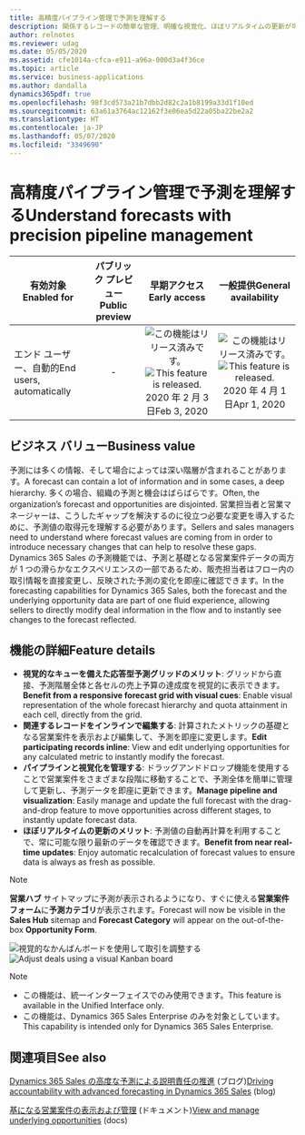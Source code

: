 ```yaml
---
title: 高精度パイプライン管理で予測を理解する
description: 関係するレコードの簡単な管理、明確な視覚化、ほぼリアルタイムの更新が可能であり、これによって予測精度が向上します。
author: relnotes
ms.reviewer: udag
ms.date: 05/05/2020
ms.assetid: cfe1014a-cfca-e911-a96a-000d3a4f36ce
ms.topic: article
ms.service: business-applications
ms.author: dandalla
dynamics365pdf: true
ms.openlocfilehash: 98f3cd573a21b7dbb2d82c2a1b8199a33d1f10ed
ms.sourcegitcommit: 63a61a3764ac12162f3e06ea5d22a05ba22be2a2
ms.translationtype: HT
ms.contentlocale: ja-JP
ms.lasthandoff: 05/07/2020
ms.locfileid: "3349690"
---
```

# <a name="understand-forecasts-with-precision-pipeline-management"></a><span data-ttu-id="2b756-103">高精度パイプライン管理で予測を理解する</span><span class="sxs-lookup"><span data-stu-id="2b756-103">Understand forecasts with precision pipeline management</span></span>


| <span data-ttu-id="2b756-104">有効対象</span><span class="sxs-lookup"><span data-stu-id="2b756-104">Enabled for</span></span>    |  <span data-ttu-id="2b756-105">パブリック プレビュー</span><span class="sxs-lookup"><span data-stu-id="2b756-105">Public preview</span></span> | <span data-ttu-id="2b756-106">早期アクセス</span><span class="sxs-lookup"><span data-stu-id="2b756-106">Early access</span></span> | <span data-ttu-id="2b756-107">一般提供</span><span class="sxs-lookup"><span data-stu-id="2b756-107">General availability</span></span> | 
| ---------- | :----------: |:----------: |:----------: |
|<span data-ttu-id="2b756-108">エンド ユーザー、自動的</span><span class="sxs-lookup"><span data-stu-id="2b756-108">End users, automatically</span></span>|-|<span data-ttu-id="2b756-109">![この機能はリリース済みです。](/dynamics365-release-plan/media/green-checkmark.png "この機能はリリース済みです。")</span><span class="sxs-lookup"><span data-stu-id="2b756-109">![This feature is released.](/dynamics365-release-plan/media/green-checkmark.png "This feature is released.")</span></span> <span data-ttu-id="2b756-110">2020 年 2 月 3 日</span><span class="sxs-lookup"><span data-stu-id="2b756-110">Feb 3, 2020</span></span>| <span data-ttu-id="2b756-111">![この機能はリリース済みです。](/dynamics365-release-plan/media/green-checkmark.png "この機能はリリース済みです。")</span><span class="sxs-lookup"><span data-stu-id="2b756-111">![This feature is released.](/dynamics365-release-plan/media/green-checkmark.png "This feature is released.")</span></span> <span data-ttu-id="2b756-112">2020 年 4 月 1 日</span><span class="sxs-lookup"><span data-stu-id="2b756-112">Apr 1, 2020</span></span>|


## <a name="business-value"></a><span data-ttu-id="2b756-113">ビジネス バリュー</span><span class="sxs-lookup"><span data-stu-id="2b756-113">Business value</span></span>
<!-- bv start -->
<span data-ttu-id="2b756-114">予測には多くの情報、そして場合によっては深い階層が含まれることがあります。</span><span class="sxs-lookup"><span data-stu-id="2b756-114">A forecast can contain a lot of information and in some cases, a deep hierarchy.</span></span> <span data-ttu-id="2b756-115">多くの場合、組織の予測と機会はばらばらです。</span><span class="sxs-lookup"><span data-stu-id="2b756-115">Often, the organization’s forecast and opportunities are disjointed.</span></span> <span data-ttu-id="2b756-116">営業担当者と営業マネージャーは、こうしたギャップを解決するのに役立つ必要な変更を導入するために、予測値の取得元を理解する必要があります。</span><span class="sxs-lookup"><span data-stu-id="2b756-116">Sellers and sales managers need to understand where forecast values are coming from in order to introduce necessary changes that can help to resolve these gaps.</span></span> <span data-ttu-id="2b756-117">Dynamics 365 Sales の予測機能では、予測と基礎となる営業案件データの両方が 1 つの滑らかなエクスペリエンスの一部であるため、販売担当者はフロー内の取引情報を直接変更し、反映された予測の変化を即座に確認できます。</span><span class="sxs-lookup"><span data-stu-id="2b756-117">In the forecasting capabilities for Dynamics 365 Sales, both the forecast and the underlying opportunity data are part of one fluid experience, allowing sellers to directly modify deal information in the flow and to instantly see changes to the forecast reflected.</span></span>
<!-- bv end -->



## <a name="feature-details"></a><span data-ttu-id="2b756-118">機能の詳細</span><span class="sxs-lookup"><span data-stu-id="2b756-118">Feature details</span></span>
<!--feature detail start -->
- <span data-ttu-id="2b756-119">**視覚的なキューを備えた応答型予測グリッドのメリット**: グリッドから直接、予測階層全体と各セルの売上予算の達成度を視覚的に表示できます。</span><span class="sxs-lookup"><span data-stu-id="2b756-119">**Benefit from a responsive forecast grid with visual cues**: Enable visual representation of the whole forecast hierarchy and quota attainment in each cell, directly from the grid.</span></span>
- <span data-ttu-id="2b756-120">**関連するレコードをインラインで編集する**: 計算されたメトリックの基礎となる営業案件を表示および編集して、予測を即座に変更します。</span><span class="sxs-lookup"><span data-stu-id="2b756-120">**Edit participating records inline**: View and edit underlying opportunities for any calculated metric to instantly modify the forecast.</span></span>
- <span data-ttu-id="2b756-121">**パイプラインと視覚化を管理する**: ドラッグアンドドロップ機能を使用することで営業案件をさまざまな段階に移動することで、予測全体を簡単に管理して更新し、予測データを即座に更新できます。</span><span class="sxs-lookup"><span data-stu-id="2b756-121">**Manage pipeline and visualization**: Easily manage and update the full forecast with the drag-and-drop feature to move opportunities across different stages, to instantly update forecast data.</span></span>
- <span data-ttu-id="2b756-122">**ほぼリアルタイムの更新のメリット**: 予測値の自動再計算を利用することで、常に可能な限り最新のデータを確認できます。</span><span class="sxs-lookup"><span data-stu-id="2b756-122">**Benefit from near real-time updates**: Enjoy automatic recalculation of forecast values to ensure data is always as fresh as possible.</span></span>

> [!NOTE]
> <span data-ttu-id="2b756-123">**営業ハブ** サイトマップに予測が表示されるようになり、すぐに使える**営業案件フォーム**に**予測カテゴリ**が表示されます。</span><span class="sxs-lookup"><span data-stu-id="2b756-123">Forecast will now be visible in the **Sales Hub** sitemap and **Forecast Category** will appear on the out-of-the-box **Opportunity Form**.</span></span>
<!--feature detail end -->

<span data-ttu-id="2b756-124">![視覚的なかんばんボードを使用して取引を調整する](media/forecasting_kanban.png "視覚的なかんばんボードを使用して取引を調整する")</span><span class="sxs-lookup"><span data-stu-id="2b756-124">![Adjust deals using a visual Kanban board](media/forecasting_kanban.png "Adjust deals using a visual Kanban board")</span></span>
<!-- Picture 1 -->

> [!NOTE]
> - <span data-ttu-id="2b756-125">この機能は、統一インターフェイスでのみ使用できます。</span><span class="sxs-lookup"><span data-stu-id="2b756-125">This feature is available in the Unified Interface only.</span></span> 
> - <span data-ttu-id="2b756-126">この機能は、Dynamics 365 Sales Enterprise のみを対象としています。</span><span class="sxs-lookup"><span data-stu-id="2b756-126">This capability is intended only for Dynamics 365 Sales Enterprise.</span></span>







## <a name="see-also"></a><span data-ttu-id="2b756-127">関連項目</span><span class="sxs-lookup"><span data-stu-id="2b756-127">See also</span></span>

<!--blog start-->
<span data-ttu-id="2b756-128">[Dynamics 365 Sales の高度な予測による説明責任の推進](https://aka.ms/forecasting.blog) (ブログ)</span><span class="sxs-lookup"><span data-stu-id="2b756-128">[Driving accountability with advanced forecasting in Dynamics 365 Sales](https://aka.ms/forecasting.blog) (blog)</span></span>
<!--blog end-->

<!--docs start-->
<span data-ttu-id="2b756-129">[基になる営業案件の表示および管理](https://docs.microsoft.com/dynamics365/sales-enterprise/view-and-manage-underlying-opportunities) (ドキュメント)</span><span class="sxs-lookup"><span data-stu-id="2b756-129">[View and manage underlying opportunities](https://docs.microsoft.com/dynamics365/sales-enterprise/view-and-manage-underlying-opportunities) (docs)</span></span>
<!--docs end-->
